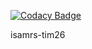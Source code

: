 [![Codacy Badge](https://api.codacy.com/project/badge/Grade/190a6a5fbb1f4098ab76f724ed9795fd)](https://app.codacy.com/app/gagi3/isamrs-tim26?utm_source=github.com&utm_medium=referral&utm_content=gagi3/isamrs-tim26&utm_campaign=Badge_Grade_Settings)

isamrs-tim26
